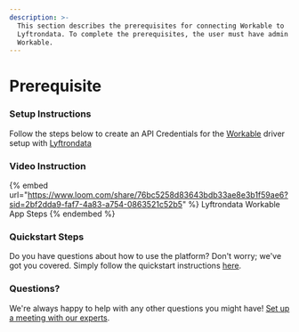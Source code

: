```yaml
---
description: >-
  This section describes the prerequisites for connecting Workable to
  Lyftrondata. To complete the prerequisites, the user must have admin access to
  Workable.
---
```


# Prerequisite

<mark style="color:blue;"></mark>

### Setup Instructions

Follow the steps below to create an API Credentials for the [Workable](https://www.lyftrondata.com/integration/commerce-analytics/workable/) driver setup with [Lyftrondata](https://www.lyftrondata.com)

### Video Instruction

{% embed url="https://www.loom.com/share/76bc5258d83643bdb33ae8e3b1f59ae6?sid=2bf2dda9-faf7-4a83-a754-0863521c52b5" %}
Lyftrondata Workable App Steps
{% endembed %}

### Quickstart Steps

Do you have questions about how to use the platform? Don't worry; we've got you covered. Simply follow the quickstart instructions [here](README.md).

### Questions? <a href="#questions" id="questions"></a>

We're always happy to help with any other questions you might have! [Set up a meeting with our experts](https://www.lyftrondata.com/book-a-meeting/).

